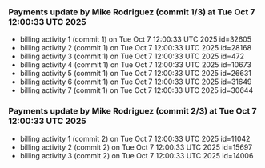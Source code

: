 
### Payments update by Mike Rodriguez (commit 1/3) at Tue Oct  7 12:00:33 UTC 2025
- billing activity 1 (commit 1) on Tue Oct  7 12:00:33 UTC 2025 id=32605
- billing activity 2 (commit 1) on Tue Oct  7 12:00:33 UTC 2025 id=28168
- billing activity 3 (commit 1) on Tue Oct  7 12:00:33 UTC 2025 id=472
- billing activity 4 (commit 1) on Tue Oct  7 12:00:33 UTC 2025 id=10673
- billing activity 5 (commit 1) on Tue Oct  7 12:00:33 UTC 2025 id=26631
- billing activity 6 (commit 1) on Tue Oct  7 12:00:33 UTC 2025 id=31649
- billing activity 7 (commit 1) on Tue Oct  7 12:00:33 UTC 2025 id=30644

### Payments update by Mike Rodriguez (commit 2/3) at Tue Oct  7 12:00:33 UTC 2025
- billing activity 1 (commit 2) on Tue Oct  7 12:00:33 UTC 2025 id=11042
- billing activity 2 (commit 2) on Tue Oct  7 12:00:33 UTC 2025 id=15697
- billing activity 3 (commit 2) on Tue Oct  7 12:00:33 UTC 2025 id=14006
